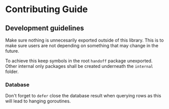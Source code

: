 # Contributing Guide

## Development guidelines

Make sure nothing is unnecesarily exported outside of this library. This is to make sure users are not depending on something that may change in the future.

To achieve this keep symbols in the root `handoff` package unexported. Other internal only packages shall be created underneath the `internal` folder.

### Database

Don't forget to `defer` close the database result when querying rows as this will lead to hanging goroutines.
